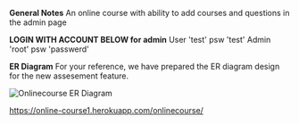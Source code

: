 
**General Notes**
An online course with ability to add courses and questions in the admin page

**LOGIN WITH ACCOUNT BELOW for admin**
User 'test' psw 'test'
Admin 'root' psw 'passwerd'

**ER Diagram**
For your reference, we have prepared the ER diagram design for the new assesement feature.

![Onlinecourse ER Diagram](https://github.com/ibm-developer-skills-network/final-cloud-app-with-database/blob/master/static/media/course_images/onlinecourse_app_er.png)


https://online-course1.herokuapp.com/onlinecourse/
